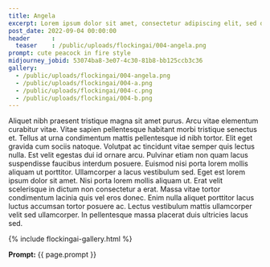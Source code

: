 ```yaml
---
title: Angela
excerpt: Lorem ipsum dolor sit amet, consectetur adipiscing elit, sed do eiusmod tempor incididunt ut labore et dolore magna aliqua.
post_date: 2022-09-04 00:00:00
header      :
  teaser    : /public/uploads/flockingai/004-angela.png
prompt: cute peacock in fire style
midjourney_jobid: 53074ba8-3e07-4c30-81b8-bb125ccb3c36
gallery: 
  - /public/uploads/flockingai/004-angela.png
  - /public/uploads/flockingai/004-a.png
  - /public/uploads/flockingai/004-c.png
  - /public/uploads/flockingai/004-b.png
---
```


Aliquet nibh praesent tristique magna sit amet purus. Arcu vitae elementum curabitur vitae. Vitae sapien pellentesque habitant morbi tristique senectus et. Tellus at urna condimentum mattis pellentesque id nibh tortor. Elit eget gravida cum sociis natoque. Volutpat ac tincidunt vitae semper quis lectus nulla. Est velit egestas dui id ornare arcu. Pulvinar etiam non quam lacus suspendisse faucibus interdum posuere. Euismod nisi porta lorem mollis aliquam ut porttitor. Ullamcorper a lacus vestibulum sed. Eget est lorem ipsum dolor sit amet. Nisi porta lorem mollis aliquam ut. Erat velit scelerisque in dictum non consectetur a erat. Massa vitae tortor condimentum lacinia quis vel eros donec. Enim nulla aliquet porttitor lacus luctus accumsan tortor posuere ac. Lectus vestibulum mattis ullamcorper velit sed ullamcorper. In pellentesque massa placerat duis ultricies lacus sed.

{% include flockingai-gallery.html %}

**Prompt:** {{ page.prompt }}
